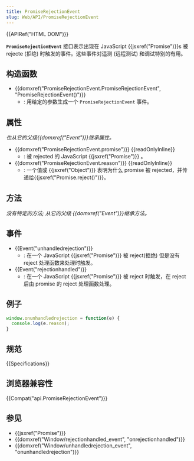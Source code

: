 ```yaml
---
title: PromiseRejectionEvent
slug: Web/API/PromiseRejectionEvent
---
```

{{APIRef("HTML DOM")}}

**`PromiseRejectionEvent`** 接口表示出现在 JavaScript {{jsxref("Promise")}}s 被 rejecte (拒绝) 时触发的事件。这些事件对遥测 (远程测试) 和调试特别的有用。

## 构造函数

- {{domxref("PromiseRejectionEvent.PromiseRejectionEvent", "PromiseRejectionEvent()")}}
  - : 用给定的参数生成一个 `PromiseRejectionEvent` 事件。

## 属性

_也从它的父级{{domxref("Event")}}继承属性。_

- {{domxref("PromiseRejectionEvent.promise")}} {{readOnlyInline}}
  - : 被 rejected 的 JavaScript {{jsxref("Promise")}} 。
- {{domxref("PromiseRejectionEvent.reason")}} {{readOnlyInline}}
  - : 一个值或 {{jsxref("Object")}} 表明为什么 promise 被 rejected，并传递给{{jsxref("Promise.reject()")}}。

## 方法

_没有特定的方法; 从它的父级 {{domxref("Event")}}继承方法。_

## 事件

- {{Event("unhandledrejection")}}
  - : 在一个 JavaScript {{jsxref("Promise")}} 被 reject(拒绝) 但是没有 reject 处理函数来处理时触发。
- {{Event("rejectionhandled")}}
  - : 在一个 JavaScript {{jsxref("Promise")}} 被 reject 时触发，在 reject 后由 promise 的 reject 处理函数处理。

## 例子

```js
window.onunhandledrejection = function(e) {
  console.log(e.reason);
}
```

## 规范

{{Specifications}}

## 浏览器兼容性

{{Compat("api.PromiseRejectionEvent")}}

## 参见

- {{jsxref("Promise")}}
- {{domxref("Window/rejectionhandled_event", "onrejectionhandled")}}
- {{domxref("Window/unhandledrejection_event", "onunhandledrejection")}}

